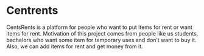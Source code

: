 # Centrents
CentsRents is a platform for people who want to put items for rent or want items for rent. Motivation of this project comes from people like us students, bachelors who want some item for temporary uses and don’t want to buy it. Also, we can add items for rent and get money from it.
